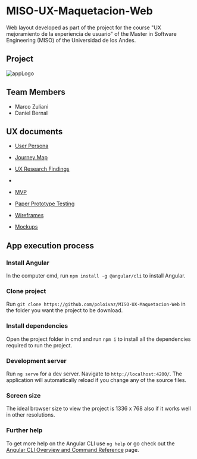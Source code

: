 # MISO-UX-Maquetacion-Web
Web layout developed as part of the project for the course "UX mejoramiento de la experiencia de usuario" of the Master in Software Engineering (MISO) of the Universidad de los Andes.

## Project

![appLogo](https://github.com/poloivaz/MISO-UX-Maquetacion-Web/assets/78174427/3b4097c5-3b05-4d58-89df-b84a0682d141)

## Team Members

- Marco Zuliani
- Daniel Bernal

## UX documents

- [User Persona](https://drive.google.com/file/d/1XL0c3xiWW6zFxjsBTZjgRNm-UqACKoE5/view?usp=sharing)

- [Journey Map](https://drive.google.com/file/d/1b9rHXNwu72LfCFByAU9GsZZbhCRsiVEe/view?usp=sharing)

- [UX Research Findings](https://drive.google.com/file/d/1OgFGGYk2l0FwFBPD_9wNbRhNCTv-2QMT/view?usp=sharing)
- 
- [MVP](https://drive.google.com/file/d/1IeB0Y7SFtSIttt5tYpJNmZNU5k59pGtY/view?usp=sharing)

- [Paper Prototype Testing](https://youtu.be/TqFEu0VZ8TM)

- [Wireframes](https://www.figma.com/file/WIeYniYvIkndKUe1OjIu86/Wireframes-Web?type=design&node-id=0%3A1&mode=design&t=KpjWYuVcn1QpAIgh-1)

- [Mockups](https://www.figma.com/file/8YZ2fqZOEJXrZvZ01j8egG/Mockup-Web?type=design&node-id=0%3A1&mode=design&t=hQOLiGIoUaWRYY4d-1)

## App execution process

### Install Angular

In the computer cmd, run `npm install -g @angular/cli` to install Angular.

### Clone project

Run `git clone https://github.com/poloivaz/MISO-UX-Maquetacion-Web` in the folder you want the project to be download.

### Install dependencies

Open the project folder in cmd and run `npm i` to install all the dependencies required to run the project.

### Development server

Run `ng serve` for a dev server. Navigate to `http://localhost:4200/`. The application will automatically reload if you change any of the source files.

### Screen size

The ideal browser size to view the project is 1336 x 768 also if it works well in other resolutions.

### Further help

To get more help on the Angular CLI use `ng help` or go check out the [Angular CLI Overview and Command Reference](https://angular.io/cli) page.
